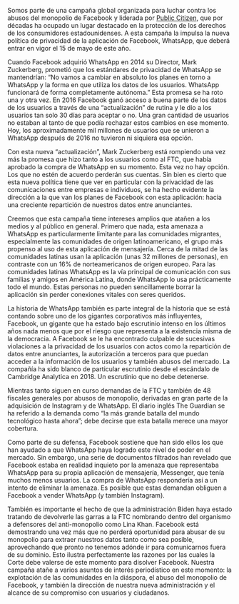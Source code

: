 Somos parte de una campaña global organizada para luchar contra los abusos del monopolio de Facebook y liderada por <a target="_blank" href="https://www.citizen.org/">Public Citizen</a>, que por décadas ha ocupado un lugar destacado en la protección de los derechos de los consumidores estadounidenses. A esta campaña la impulsa la nueva política de privacidad de la aplicación de Facebook, WhatsApp, que deberá entrar en vigor el 15 de mayo de este año.

Cuando Facebook adquirió WhatsApp en 2014 su Director, Mark Zuckerberg, prometió que los estándares de privacidad de WhatsApp se mantendrían: “No vamos a cambiar en absoluto los planes en torno a WhatsApp y la forma en que utiliza los datos de los usuarios. WhatsApp funcionará de forma completamente autónoma.” Esta promesa se ha roto una y otra vez. En 2016 Facebook ganó acceso a buena parte de los datos de los usuarios a través de una “actualización” de rutina y le dio a los usuarios tan solo 30 días para aceptar o no. Una gran cantidad de usuarios no estaban al tanto de que podía rechazar estos cambios en ese momento. Hoy, los aproximadamente mil millones de usuarios que se unieron a WhatsApp después de 2016 no tuvieron ni siquiera esa opción.  

Con esta nueva “actualización”, Mark Zuckerberg está rompiendo una vez más la promesa que hizo tanto a los usuarios como al FTC, que había aprobado la compra de WhatsApp en su momento. Esta vez no hay opción. Los que no estén de acuerdo perderán sus cuentas. Sin bien es cierto que esta nueva política tiene que ver en particular con la privacidad de las comunicaciones entre empresas e individuos, se ha hecho evidente la dirección a la que van los planes de Facebook con esta aplicación: hacia una creciente repartición de nuestros datos entre anunciantes.  

Creemos que esta campaña tiene intereses amplios que atañen a los medios y al público en general. Primero que nada, esta amenaza a WhatsApp es particularmente limitante para las comunidades migrantes, especialmente las comunidades de origen latinoamericano, el grupo más propenso al uso de esta aplicación de mensajería. Cerca de la mitad de las comunidades latinas usan la aplicación (unas 32 millones de personas), en contraste con un 16% de norteamericanos de origen europeo. Para las comunidades latinas WhatsApp es la vía principal de comunicación con sus familias y amigos en América Latina, donde WhatsApp lo usa prácticamente todo el mundo. Estas personas no pueden sencillamente borrar la aplicación sin perder conexiones vitales con seres queridos.

La historia de WhatsApp también es parte integral de la historia que se está contando sobre uno de los gigantes corporativos más influyentes, Facebook, un gigante que ha estado bajo escrutinio intenso en los últimos años nada menos que por el riesgo que representa a la existencia misma de la democracia. A Facebook se le ha encontrado culpable de sucesivas violaciones a la privacidad de los usuarios con actos como la repartición de datos entre anunciantes, la autorización a terceros para que puedan acceder a la información de los usuarios y también abusos del mercado. La compañía ha sido blanco de particular escrutinio desde el escándalo de Cambridge Analytica en 2018. Un escrutinio que no debe detenerse.    

Mientras tanto siguen en curso demandas de la FTC y también de 48 fiscales generales por abusos de monopolio, derivadas en gran parte de la adquisición de Instagram y de WhatsApp. El diario inglés The Guardian se ha referido a la demanda como “la más grande batalla del mundo tecnológico hasta ahora”; debe decirse que esta batalla merece una mayor cobertura. 

Como parte de su defensa, Facebook sostiene que han sido ellos los que han ayudado a que WhatsApp haya logrado este nivel de poder en el mercado. Sin embargo, una serie de documentos filtrados han revelado que Facebook estaba en realidad inquieto por la amenaza que representaba WhatsApp para su propia aplicación de mensajería, Messenger, que tenía muchos menos usuarios. La compra de WhatsApp respondería así a un intento de eliminar la amenaza. Es posible que estas demandan obliguen a Facebook a vender WhatsApp (y también Instagram).     

También es importante el hecho de que la administración Biden haya estado tratando de devolverle las garras a la FTC nombrando dentro del organismo a defensores del anti-monopolio como Lina Khan. Facebook está demostrando una vez más que no perderá oportunidad para abusar de su monopolio para extraer nuestros datos tanto como sea posible, aprovechando que pronto no tenemos adónde ir para comunicarnos fuera de su dominio. Esto ilustra perfectamente las razones por las cuales la Corte debe valerse de este momento para disolver Facebook. Nuestra campaña atañe a varios asuntos de interés periodístico en este momento: la explotación de las comunidades en la diáspora, el abuso del monopolio de Facebook, y también la dirección de nuestra nueva administración y el alcance de su compromiso con usuarios y ciudadanos. 
